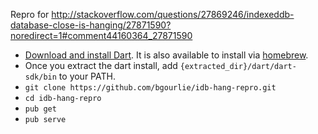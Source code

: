 Repro for http://stackoverflow.com/questions/27869246/indexeddb-database-close-is-hanging/27871590?noredirect=1#comment44160364_27871590

- [Download and install Dart](https://www.dartlang.org/).  It is also available to install via [homebrew](https://github.com/dart-lang/homebrew-dart).
- Once you extract the dart install, add `{extracted_dir}/dart/dart-sdk/bin` to your PATH.
- `git clone https://github.com/bgourlie/idb-hang-repro.git`
- `cd idb-hang-repro`
- `pub get`
- `pub serve`
